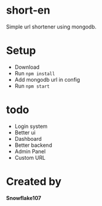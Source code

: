 # short-en
Simple url shortener using mongodb.

# Setup
- Download
- Run `npm install`
- Add mongodb url in config
- Run `npm start`

# todo
- Login system
- Better ui
- Dashboard
- Better backend
- Admin Panel
- Custom URL

# Created by
**Snowflake107**
